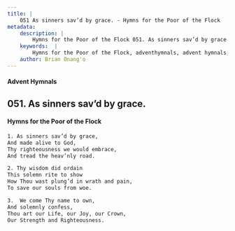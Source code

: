 ```yaml
---
title: |
    051 As sinners sav’d by grace. - Hymns for the Poor of the Flock
metadata:
    description: |
        Hymns for the Poor of the Flock 051. As sinners sav’d by grace.. As sinners sav’d by grace, And made alive to God, Thy righteousness we would embrace, And tread the heav’nly road. 
    keywords:  |
        Hymns for the Poor of the Flock, adventhymnals, advent hymnals, As sinners sav’d by grace., As sinners sav’d by grace,, 
    author: Brian Onang'o
---
```


#### Advent Hymnals
## 051. As sinners sav’d by grace.
####  Hymns for the Poor of the Flock

```txt
1. As sinners sav’d by grace,
And made alive to God,
Thy righteousness we would embrace,
And tread the heav’nly road.

2. Thy wisdom did ordain
This solemn rite to show 
How Thou wast plung’d in wrath and pain, 
To save our souls from woe.

3.  We come Thy name to own,
And solemnly confess,
Thou art our Life, our Joy, our Crown, 
Our Strength and Righteousness.
```